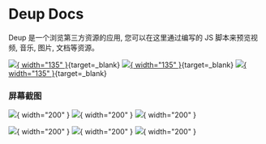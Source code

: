 # Deup Docs

Deup 是一个浏览第三方资源的应用, 您可以在这里通过编写的 JS 脚本来预览视频, 音乐, 图片, 文档等资源。

[![](assets/images/app-store-badge.png){ width="135" }](){target=_blank} [![](assets/images/google-play-badge.png){ width="135" }](){target=_blank} [![](assets/images/android-apk-badge.png){ width="135" }](){target=_blank}

### 屏幕截图

![](assets/snapshots/homepage.png){ width="200" } ![](assets/snapshots/code.png){ width="200" } ![](assets/snapshots/audio_player.png){ width="200" }

![](assets/snapshots/video_player.png){ width="200" } ![](assets/snapshots/directory.png){ width="200" } ![](assets/snapshots/audio_player_list.png){ width="200" }
